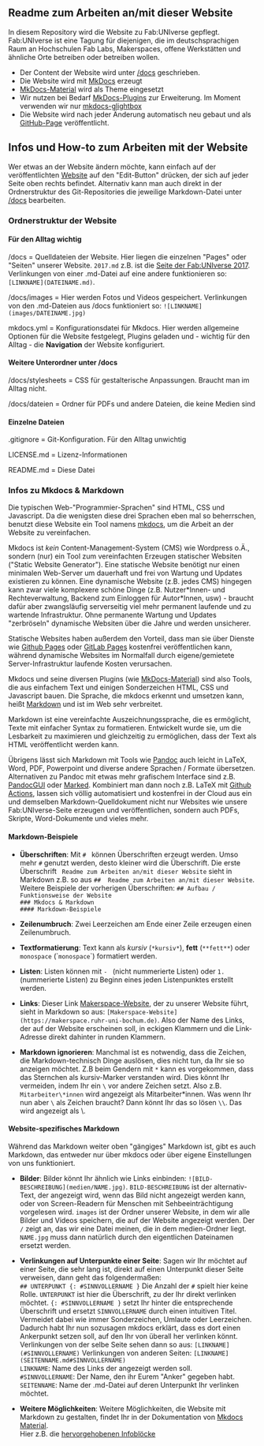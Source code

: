 ## Readme zum Arbeiten an/mit dieser Website

In diesem Repository wird die Website zu Fab:UNIverse gepflegt. Fab:UNIverse ist eine Tagung für diejenigen, die im deutschsprachigen Raum an Hochschulen Fab Labs, Makerspaces, offene Werkstätten und ähnliche Orte betreiben oder betreiben wollen.  

- Der Content der Website wird unter [/docs](https://github.com/fabuniverse/website/tree/main/docs) geschrieben. 
- Die Website wird mit [MkDocs](https://www.mkdocs.org/) erzeugt
- [MkDocs-Material](https://squidfunk.github.io/mkdocs-material/) wird als Theme eingesetzt
- Wir nutzen bei Bedarf [MkDocs-Plugins](https://www.mkdocs.org/dev-guide/plugins/) zur Erweiterung. Im Moment verwenden wir nur [mkdocs-glightbox](https://blueswen.github.io/mkdocs-glightbox/) 
- Die Website wird nach jeder Änderung automatisch neu gebaut und als [GitHub-Page](https://pages.github.com/) veröffentlicht.


## Infos und How-to zum Arbeiten mit der Website

Wer etwas an der Website ändern möchte, kann einfach auf der veröffentlichten [Website](https://fab-universe.de) auf den "Edit-Button" drücken, der sich auf jeder Seite oben rechts befindet. Alternativ kann man auch direkt in der Ordnerstruktur des Git-Repositories die jeweilige Markdown-Datei unter [/docs](https://github.com/fabuniverse/website/tree/main/docs) bearbeiten. 

### Ordnerstruktur der Website

#### Für den Alltag wichtig

/docs = Quelldateien der Website. Hier liegen die einzelnen "Pages" oder "Seiten" unserer Website. `2017.md` z.B. ist die [Seite der Fab:UNIverse 2017](https://fabuniverse.github.io/website/2017/). Verlinkungen von einer .md-Datei auf eine andere funktionieren so: `[LINKNAME](DATEINAME.md)`.

/docs/images = Hier werden Fotos und Videos gespeichert. Verlinkungen von den .md-Dateien aus /docs funktioniert so: `![LINKNAME](images/DATEINAME.jpg)` 

mkdocs.yml = Konfigurationsdatei für Mkdocs. Hier werden allgemeine Optionen für die Website festgelegt, Plugins geladen und - wichtig für den Alltag - die **Navigation** der Website konfiguriert. 


#### Weitere Unterordner unter /docs

/docs/stylesheets = CSS für gestalterische Anpassungen. Braucht man im Alltag nicht.

/docs/dateien = Ordner für PDFs und andere Dateien, die keine Medien sind


#### Einzelne Dateien

.gitignore = Git-Konfiguration. Für den Alltag unwichtig

LICENSE.md = Lizenz-Informationen

README.md = Diese Datei


### Infos zu Mkdocs & Markdown

Die typischen Web-"Programmier-Sprachen" sind HTML, CSS und Javascript. Da die wenigsten diese drei Sprachen eben mal so beherrschen, benutzt diese Website ein Tool namens [mkdocs](https://mkdocs.org), um die Arbeit an der Website zu vereinfachen. 

Mkdocs ist *kein* Content-Management-System (CMS) wie Wordpress o.Ä., sondern (nur) ein Tool zum vereinfachten Erzeugen statischer Websiten ("Static Website Generator"). Eine statische Website benötigt nur einen minimalen Web-Server um dauerhaft und frei von Wartung und Updates existieren zu können. Eine dynamische Website (z.B. jedes CMS) hingegen kann zwar viele komplexere schöne Dinge (z.B. Nutzer\*Innen- und Rechteverwaltung, Backend zum Einloggen für Autor\*Innen, usw) - braucht dafür aber zwangsläufig serverseitig viel mehr permanent laufende und zu wartende Infrastruktur. Ohne permanente Wartung und Updates "zerbröseln" dynamische Websiten über die Jahre und werden unsicherer. 

Statische Websites haben außerdem den Vorteil, dass man sie über Dienste wie [Github Pages](https://pages.github.com/) oder [GitLab Pages](https://docs.gitlab.com/ee/user/project/pages/) kostenfrei veröffentlichen kann, während dynamische Websites im Normalfall durch eigene/gemietete Server-Infrastruktur laufende Kosten verursachen. 

Mkdocs und seine diversen Plugins (wie [MkDocs-Material](https://squidfunk.github.io/mkdocs-material/)) sind also Tools, die aus einfachem Text und einigen Sonderzeichen HTML, CSS und Javascript bauen. Die Sprache, die mkdocs erkennt und umsetzen kann, heißt [Markdown](https://t3n.de/news/eigentlich-markdown-478610/) und ist im Web sehr verbreitet. 

Markdown ist eine vereinfachte Auszeichnungssprache, die es ermöglicht, Texte mit einfacher Syntax zu formatieren. Entwickelt wurde sie, um die Lesbarkeit zu maximieren und gleichzeitig zu ermöglichen, dass der Text als HTML veröffentlicht werden kann. 

Übrigens lässt sich Markdown mit Tools wie [Pandoc](https://pandoc.org) auch leicht in LaTeX, Word, PDF, Powerpoint und diverse andere Sprachen / Formate übersetzen. Alternativen zu Pandoc mit etwas mehr grafischem Interface sind z.B. [PandocGUI](https://github.com/Ombrelin/pandoc-gui) oder [Marked](https://marked2app.com/). Kombiniert man dann noch z.B. LaTeX mit [Github Actions](https://github.com/features/actions), lassen sich völlig automatisiert und kostenfrei in der Cloud aus ein und demselben Markdown-Quelldokument nicht nur Websites wie unsere Fab:UNIverse-Seite erzeugen und veröffentlichen, sondern auch PDFs, Skripte, Word-Dokumente und vieles mehr.

#### Markdown-Beispiele

- **Überschriften**: Mit `# ` können Überschriften erzeugt werden. Umso mehr `#` genutzt werden, desto kleiner wird die Überschrift. Die erste Überschrift ` Readme zum Arbeiten an/mit dieser Website` sieht in Markdown z.B. so aus `##  Readme zum Arbeiten an/mit dieser Website`.
Weitere Beispiele der vorherigen Überschriften:
`## Aufbau / Funktionsweise der Website`  
`### Mkdocs & Markdown`   
`#### Markdown-Beispiele`   

- **Zeilenumbruch**: Zwei Leerzeichen am Ende einer Zeile erzeugen einen Zeilenumbruch.

- **Textformatierung**: Text kann als *kursiv* (`*kursiv*`), **fett** (`**fett**`) oder `monospace` (\``monospace`\`) formatiert werden.

- **Listen**: Listen können mit `- ` (nicht nummerierte Listen) oder `1. ` (nummerierte Listen) zu Beginn eines jeden Listenpunktes erstellt werden.

- **Links**: Dieser Link [Makerspace-Website](https://makerspace.ruhr-uni-bochum.de), der zu unserer Website führt, sieht in Markdown so aus: `[Makerspace-Website](https://makerspace.ruhr-uni-bochum.de)`. Also der Name des Links, der auf der Website erscheinen soll, in eckigen Klammern und die Link-Adresse direkt dahinter in runden Klammern.

- **Markdown ignorieren**: Manchmal ist es notwendig, dass die Zeichen, die Markdown-technisch Dinge auslösen, dies nicht tun, da Ihr sie so anzeigen möchtet. Z.B beim Gendern mit `*` kann es vorgekommen, dass das Sternchen als kursiv-Marker verstanden wird. Dies könnt Ihr vermeiden, indem Ihr ein `\` vor andere Zeichen setzt. Also z.B. `Mitarbeiter\*innen` wird angezeigt als Mitarbeiter\*innen. Was wenn Ihr nun aber `\` als Zeichen braucht? Dann könnt Ihr das so lösen `\\`. Das wird angezeigt als \\.

#### Website-spezifisches Markdown

Während das Markdown weiter oben "gängiges" Markdown ist, gibt es auch Markdown, das entweder nur über mkdocs oder über eigene Einstellungen von uns funktioniert. 

- **Bilder**: Bilder könnt Ihr ähnlich wie Links einbinden: `![BILD-BESCHREIBUNG](medien/NAME.jpg)`. `BILD-BESCHREIBUNG` ist der alternativ-Text, der angezeigt wird, wenn das Bild nicht angezeigt werden kann, oder von Screen-Readern für Menschen mit Sehbeeinträchtigung vorgelesen wird. `images` ist der Ordner unserer Website, in dem wir alle Bilder und Videos speichern, die auf der Website angezeigt werden. Der `/` zeigt an, das wir eine Datei meinen, die in dem medien-Ordner liegt. `NAME.jpg` muss dann natürlich durch den eigentlichen Dateinamen ersetzt werden. 

- **Verlinkungen auf Unterpunkte einer Seite**: Sagen wir Ihr möchtet auf einer Seite, die sehr lang ist, direkt auf einen Unterpunkt dieser Seite verweisen, dann geht das folgendermaßen:  
`## UNTERPUNKT {: #SINNVOLLERNAME }`
Die Anzahl der `#` spielt hier keine Rolle. `UNTERPUNKT` ist hier die Überschrift, zu der Ihr direkt verlinken möchtet. `{: #SINNVOLLERNAME }` setzt Ihr hinter die entsprechende Überschrift und ersetzt `SINNVOLLERNAME` durch einen intuitiven Titel. Vermeidet dabei wie immer Sonderzeichen, Umlaute oder Leerzeichen. Dadurch habt Ihr nun sozusagen mkdocs erklärt, dass es dort einen Ankerpunkt setzen soll, auf den Ihr von überall her verlinken könnt. 
Verlinkungen von der selbe Seite sehen dann so aus: `[LINKNAME](#SINNVOLLERNAME)`
Verlinkungen von anderen Seiten: `[LINKNAME](SEITENNAME.md#SINNVOLLERNAME)`  
`LINKNAME`: Name des Links der angezeigt werden soll.  
`#SINNVOLLERNAME`: Der Name, den ihr Eurem "Anker" gegeben habt.  
`SEITENNAME`: Name der .md-Datei auf deren Unterpunkt Ihr verlinken möchtet. 

- **Weitere Möglichkeiten**: Weitere Möglichkeiten, die Website mit Markdown zu gestalten, findet Ihr in der Dokumentation von [Mkdocs Material](https://squidfunk.github.io/mkdocs-material/reference/).  
Hier z.B. die [hervorgehobenen Infoblöcke](https://squidfunk.github.io/mkdocs-material/reference/admonitions/)  